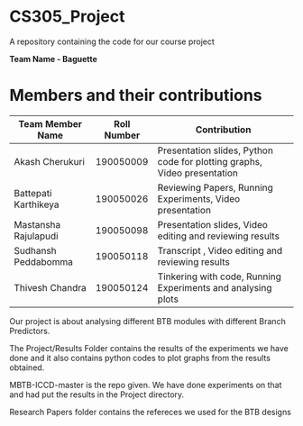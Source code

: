 # CS305_Project
A repository containing the code for our course project

**Team Name - Baguette**
# Members and their contributions
 Team Member Name | Roll Number | Contribution 
 ---  | --- | ---
Akash Cherukuri | 190050009 | Presentation slides, Python code for plotting graphs, Video presentation
Battepati Karthikeya | 190050026 | Reviewing Papers, Running Experiments, Video presentation
Mastansha Rajulapudi |  190050098 | Presentation slides, Video editing and reviewing results
Sudhansh Peddabomma | 190050118 | Transcript , Video editing and reviewing results
Thivesh Chandra | 190050124 | Tinkering with code, Running Experiments and analysing plots


Our project is about analysing different BTB modules with different Branch Predictors.

The Project/Results Folder contains the results of the experiments we have done and it also contains python codes to plot graphs from the results obtained.

MBTB-ICCD-master is the repo given. We have done experiments on that and had put the results in the Project directory.

Research Papers folder contains the refereces we used for the BTB designs
